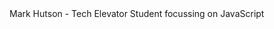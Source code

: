 <head>
Mark Hutson - Tech Elevator Student focussing on JavaScript </caption>

<!---
porkbutte/porkbutte is a ✨ special ✨ repository because its `README.md` (this file) appears on your GitHub profile.
You can click the Preview link to take a look at your changes.
--->
